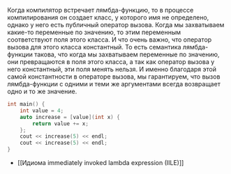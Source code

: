 Когда компилятор встречает лямбда-функцию, то в процессе компилирования он создает класс, у которого имя не определено, однако у него есть публичный оператор вызова. Когда мы захватываем какие-то переменные по значению, то этим переменным соответствуют поля этого класса. И что очень важно, что оператор вызова для этого класса константный. То есть семантика лямбда-функции такова, что когда мы захватываем переменные по значению, они превращаются в поля этого класса, а так как оператор вызова у него константный, эти поля менять нельзя. И именно благодаря этой самой константности в операторе вызова, мы гарантируем, что вызов лямбда-функции с одними и теми же аргументами всегда возвращает одно и то же значение.

```cpp
int main() { 
	int value = 4;
	auto increase = [value](int x) { 
		return value += x; 
	}; 
	cout << increase(5) << endl; 
	cout << increase(5) << endl; 
}
```

* [[Идиома immediately invoked lambda expression (IILE)]]